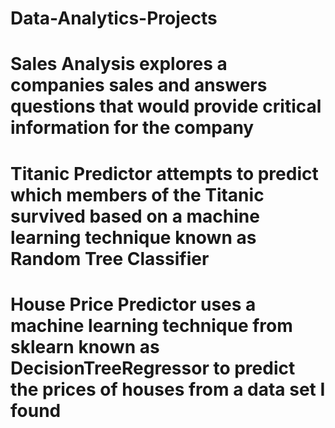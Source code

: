 # Data-Analytics-Projects
# Sales Analysis explores a companies sales and answers questions that would provide critical information for the company
# Titanic Predictor attempts to predict which members of the Titanic survived based on a machine learning technique known as Random Tree Classifier
# House Price Predictor uses a machine learning technique from sklearn known as DecisionTreeRegressor to predict the prices of houses from a data set I found
